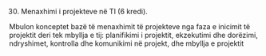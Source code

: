 30. Menaxhimi i projekteve në TI (6 kredi).

Mbulon konceptet bazë të menaxhimit të projekteve nga faza e inicimit të projektit deri tek
mbyllja e tij: planifikimi i projektit, ekzekutimi dhe dorëzimi, ndryshimet, kontrolla dhe
komunikimi në projekt, dhe mbyllja e projektit
